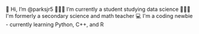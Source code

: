👋 Hi, I’m @parksjr5
👩🏼‍💻 I’m currently a student studying data science
👩🏼‍🏫 I'm formerly a secondary science and math teacher
💻 I'm a coding newbie - currently learning Python, C++, and R
